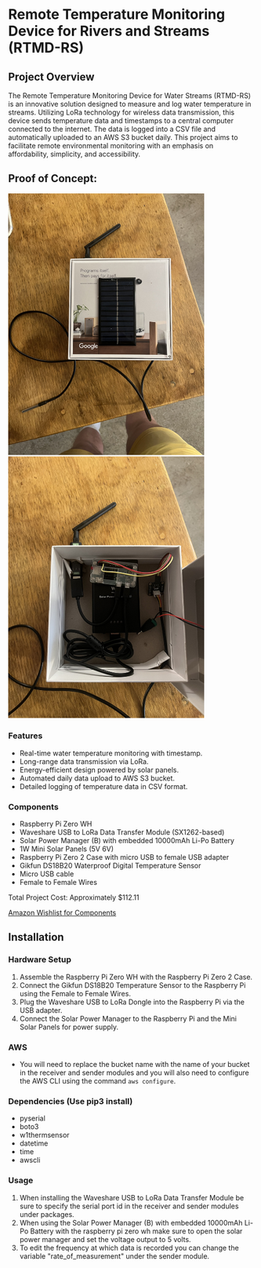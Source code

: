 # Remote Temperature Monitoring Device for Rivers and Streams (RTMD-RS)

## Project Overview
The Remote Temperature Monitoring Device for Water Streams (RTMD-RS) is an innovative solution designed to measure and log water temperature in streams. Utilizing LoRa technology for wireless data transmission, this device sends temperature data and timestamps to a central computer connected to the internet. The data is logged into a CSV file and automatically uploaded to an AWS S3 bucket daily. This project aims to facilitate remote environmental monitoring with an emphasis on affordability, simplicity, and accessibility.

## Proof of Concept:
<p float="left">
  <img src="images/device_outsides.jpg" width="400" />
  <img src="images/device_insides.jpg" width="400" /> 
</p>

### Features
- Real-time water temperature monitoring with timestamp.
- Long-range data transmission via LoRa.
- Energy-efficient design powered by solar panels.
- Automated daily data upload to AWS S3 bucket.
- Detailed logging of temperature data in CSV format.

### Components
- Raspberry Pi Zero WH
- Waveshare USB to LoRa Data Transfer Module (SX1262-based)
- Solar Power Manager (B) with embedded 10000mAh Li-Po Battery
- 1W Mini Solar Panels (5V 6V)
- Raspberry Pi Zero 2 Case with micro USB to female USB adapter
- Gikfun DS18B20 Waterproof Digital Temperature Sensor
- Micro USB cable
- Female to Female Wires

Total Project Cost: Approximately $112.11

[Amazon Wishlist for Components](https://www.amazon.com/hz/wishlist/ls/2TMNA3738QL0E?ref_=wl_dp_view_your_list)

## Installation

### Hardware Setup
1. Assemble the Raspberry Pi Zero WH with the Raspberry Pi Zero 2 Case.
2. Connect the Gikfun DS18B20 Temperature Sensor to the Raspberry Pi using the Female to Female Wires.
3. Plug the Waveshare USB to LoRa Dongle into the Raspberry Pi via the USB adapter.
4. Connect the Solar Power Manager to the Raspberry Pi and the Mini Solar Panels for power supply.

### AWS
- You will need to replace the bucket name with the name of your bucket in the receiver and sender modules and you will also need to configure the AWS CLI using the command `aws configure`. 

### Dependencies (Use pip3 install)
- pyserial
- boto3
- w1thermsensor
- datetime
- time
- awscli

### Usage
1. When installing the Waveshare USB to LoRa Data Transfer Module be sure to specify the serial port id in the receiver and sender modules under packages.
2. When using the Solar Power Manager (B) with embedded 10000mAh Li-Po Battery with the raspberry pi zero wh make sure to open the solar power manager and set the voltage output to 5 volts.
3. To edit the frequency at which data is recorded you can change the variable "rate_of_measurement" under the sender module.